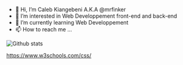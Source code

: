 - 👋 Hi, I’m Caleb Kiangebeni A.K.A @mrfinker
- 👀 I’m interested in Web Developpement front-end and back-end
- 🌱 I’m currently learning Web Developpement
- 📫 How to reach me ...

![Github stats](https://github-readme-stats.vercel.app/api?username=mrfinker&&show_icons=true&title_color=ffffff&icon_color=bb2acf&text_color=daf7dc&bg_color=151515&count_private=true)

<!---
mrfinker/mrfinker is a ✨ special ✨ repository because its `README.md` (this file) appears on your GitHub profile.
You can click the Preview link to take a look at your changes.
--->

https://www.w3schools.com/css/
